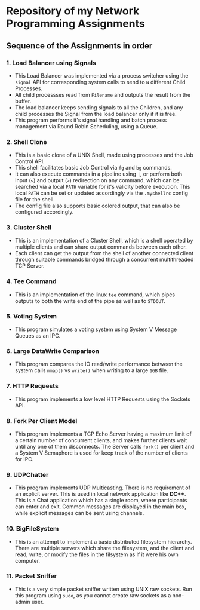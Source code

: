 # Repository of my Network Programming Assignments

## Sequence of the Assignments in order

### 1. Load Balancer using Signals

* This Load Balancer was implemented via a process switcher using the `signal` API for corresponding system calls to send to `N` different Child Processes. 
* All child processses read from `Filename` and outputs the result from the buffer. 
* The load balancer keeps sending signals to all the Children, and any child processes the Signal from the load balancer only if it is free. 
* This program performs it's signal handling and batch process management via Round Robin Scheduling, using a Queue. 

### 2. Shell Clone

* This is a basic clone of a UNIX Shell, made using processes and the Job Control API. 
* This shell facilitates basic Job Control via `fg` and `bg` commands. 
* It can also execute commands in a pipeline using `|`, or perform both input (`<`) and output (`>`) redirection on any command, which can be searched via a local `PATH` variable for it's validity before execution. This local `PATH` can be set or updated accordingly via the `.myshellrc` config file for the shell.
* The config file also supports basic colored output, that can also be configured accordingly.

### 3. Cluster Shell

* This is an implementation of a Cluster Shell, which is a shell operated by multiple clients and can share output commands between each other.
* Each client can get the output from the shell of another connected client through suitable commands bridged through a concurrent multithreaded TCP Server.

### 4. Tee Command

* This is an implementation of the linux `tee` command, which pipes outputs to both the write end of the pipe as well as to `STDOUT`.

### 5. Voting System

* This program simulates a voting system using System V Message Queues as an IPC.

### 6. Large DataWrite Comparison

* This program compares the IO read/write performance between the system calls `mmap()` vs `write()` when writing to a large `1GB` file.

### 7. HTTP Requests

* This program implements a low level HTTP Requests using the Sockets API.

### 8. Fork Per Client Model

* This program implements a TCP Echo Server having a maximum limit of a certain number of concurrent clients, and makes further clients wait until any one of them disconnects. The Server calls `fork()` per client and a System V Semaphore is used for keep track of the number of clients for IPC.

### 9. UDPChatter

* This program implements UDP Multicasting. There is no requirement of an explicit server. This is used in local network application like **DC++**. This is a Chat application which has a single room, where participants can enter and exit. Common messages are displayed in the main box, while explicit messages can be sent using channels.

### 10. BigFileSystem

* This is an attempt to implement a basic distributed filesystem hierarchy. There are multiple servers which share the filesystem, and the client and read, write, or modify the files in the filsystem as if it were his own computer.

### 11. Packet Sniffer

* This is a very simple packet sniffer written using UNIX raw sockets. Run this program using `sudo`, as you cannot create raw sockets as a non-admin user.
